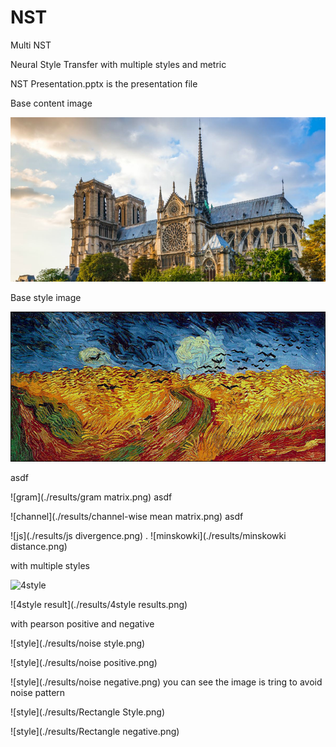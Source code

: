 # NST
Multi NST

Neural Style Transfer with multiple styles and metric

NST Presentation.pptx is the presentation file





Base content image

![content](./results/content.png)

Base style image

![style](./results/style.png)

asdf



![gram](./results/gram matrix.png)
asdf



![channel](./results/channel-wise mean matrix.png)
asdf



![js](./results/js divergence.png)
.
![minskowki](./results/minskowki distance.png)


with multiple styles

![4style](./results/4style.png)

![4style result](./results/4style results.png)


with pearson positive and negative

![style](./results/noise style.png)

![style](./results/noise positive.png)

![style](./results/noise negative.png)
you can see the image is tring to avoid noise pattern

![style](./results/Rectangle Style.png)

![style](./results/Rectangle negative.png)


